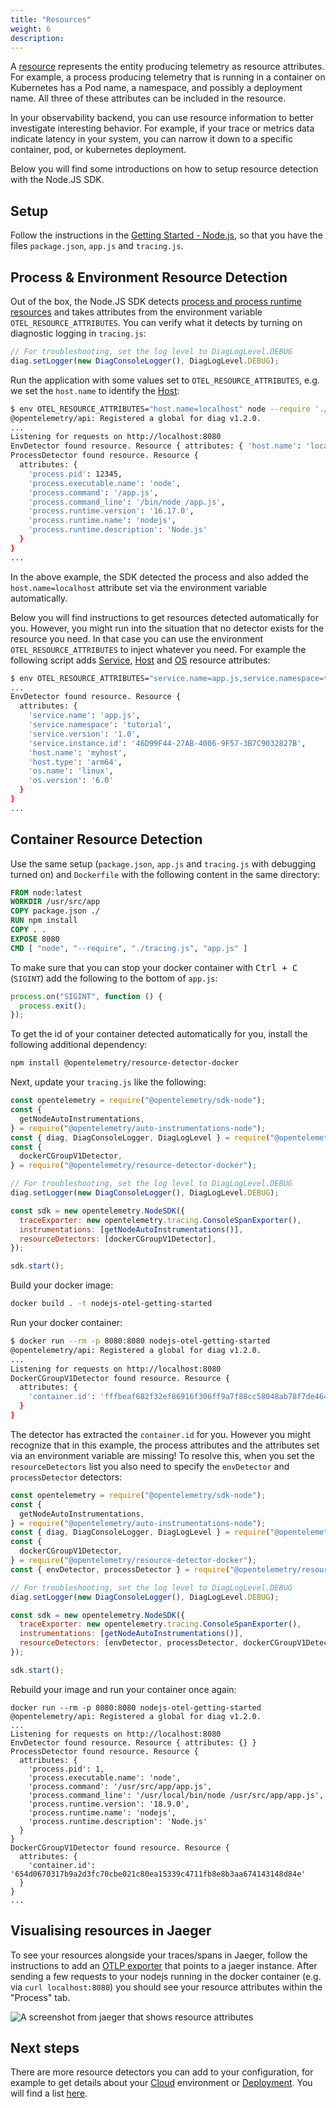 ```yaml
---
title: "Resources"
weight: 6
description:
---
```


A [resource][] represents the entity producing telemetry as resource attributes.
For example, a process producing telemetry that is running in a container on
Kubernetes has a Pod name, a namespace, and possibly a deployment name.
All three of these attributes can be included in the resource.

In your observability backend, you can use resource information to better investigate
interesting behavior. For example, if your trace or metrics data indicate latency in your
system, you can narrow it down to a specific container, pod, or kubernetes deployment.

Below you will find some introductions on how to setup resource detection with
the Node.JS SDK.

## Setup

Follow the instructions in the [Getting Started - Node.js][], so that you have
the files `package.json`, `app.js` and `tracing.js`.

## Process & Environment Resource Detection

Out of the box, the Node.JS SDK detects [process and process runtime
resources][] and takes attributes from the environment variable
`OTEL_RESOURCE_ATTRIBUTES`. You can verify what it detects by
turning on diagnostic logging in `tracing.js`:

```javascript
// For troubleshooting, set the log level to DiagLogLevel.DEBUG
diag.setLogger(new DiagConsoleLogger(), DiagLogLevel.DEBUG);
```

Run the application with some values set to `OTEL_RESOURCE_ATTRIBUTES`, e.g. we
set the `host.name` to identify the [Host][]:

```sh
$ env OTEL_RESOURCE_ATTRIBUTES="host.name=localhost" node --require './tracing.js' app.js
@opentelemetry/api: Registered a global for diag v1.2.0.
...
Listening for requests on http://localhost:8080
EnvDetector found resource. Resource { attributes: { 'host.name': 'localhost' } }
ProcessDetector found resource. Resource {
  attributes: {
    'process.pid': 12345,
    'process.executable.name': 'node',
    'process.command': '/app.js',
    'process.command_line': '/bin/node /app.js',
    'process.runtime.version': '16.17.0',
    'process.runtime.name': 'nodejs',
    'process.runtime.description': 'Node.js'
  }
}
...
```

In the above example, the SDK detected the process and also added the
`host.name=localhost` attribute set via the environment variable automatically.

Below you will find instructions to get resources detected automatically for
you. However, you might run into the situation that no detector exists for the
resource you need. In that case you can use the environment
`OTEL_RESOURCE_ATTRIBUTES` to inject whatever you need. For example the
following script adds [Service][], [Host][] and [OS][] resource attributes:

```sh
$ env OTEL_RESOURCE_ATTRIBUTES="service.name=app.js,service.namespace=tutorial,service.version=1.0,service.instance.id=`uuidgen`,host.name=${HOSTNAME:},host.type=`uname -m`,os.name=`uname -s`,os.version=`uname -r`" node --require './tracing.js' app.js
...
EnvDetector found resource. Resource {
  attributes: {
    'service.name': 'app.js',
    'service.namespace': 'tutorial',
    'service.version': '1.0',
    'service.instance.id': '46D99F44-27AB-4006-9F57-3B7C9032827B',
    'host.name': 'myhost',
    'host.type': 'arm64',
    'os.name': 'linux',
    'os.version': '6.0'
  }
}
...
```

## Container Resource Detection

Use the same setup (`package.json`, `app.js` and `tracing.js` with debugging
turned on) and `Dockerfile` with the following content in the same directory:

```Dockerfile
FROM node:latest
WORKDIR /usr/src/app
COPY package.json ./
RUN npm install
COPY . .
EXPOSE 8080
CMD [ "node", "--require", "./tracing.js", "app.js" ]
```

To make sure that you can stop your docker container with <kbd>Ctrl + C</kbd>
(`SIGINT`) add the following to the bottom of `app.js`:

```javascript
process.on("SIGINT", function () {
  process.exit();
});
```

To get the id of your container detected automatically for you, install the
following additional dependency:

```sh
npm install @opentelemetry/resource-detector-docker
```

Next, update your `tracing.js` like the following:

```javascript
const opentelemetry = require("@opentelemetry/sdk-node");
const {
  getNodeAutoInstrumentations,
} = require("@opentelemetry/auto-instrumentations-node");
const { diag, DiagConsoleLogger, DiagLogLevel } = require("@opentelemetry/api");
const {
  dockerCGroupV1Detector,
} = require("@opentelemetry/resource-detector-docker");

// For troubleshooting, set the log level to DiagLogLevel.DEBUG
diag.setLogger(new DiagConsoleLogger(), DiagLogLevel.DEBUG);

const sdk = new opentelemetry.NodeSDK({
  traceExporter: new opentelemetry.tracing.ConsoleSpanExporter(),
  instrumentations: [getNodeAutoInstrumentations()],
  resourceDetectors: [dockerCGroupV1Detector],
});

sdk.start();
```

Build your docker image:

```sh
docker build . -t nodejs-otel-getting-started
```

Run your docker container:

```sh
$ docker run --rm -p 8080:8080 nodejs-otel-getting-started
@opentelemetry/api: Registered a global for diag v1.2.0.
...
Listening for requests on http://localhost:8080
DockerCGroupV1Detector found resource. Resource {
  attributes: {
    'container.id': 'fffbeaf682f32ef86916f306ff9a7f88cc58048ab78f7de464da3c320ldb5c54'
  }
}
```

The detector has extracted the `container.id` for you. However you might
recognize that in this example, the process attributes and the attributes set via
an environment variable are missing! To resolve this, when you set the
`resourceDetectors` list you also need to specify the `envDetector` and
`processDetector` detectors:

```javascript
const opentelemetry = require("@opentelemetry/sdk-node");
const {
  getNodeAutoInstrumentations,
} = require("@opentelemetry/auto-instrumentations-node");
const { diag, DiagConsoleLogger, DiagLogLevel } = require("@opentelemetry/api");
const {
  dockerCGroupV1Detector,
} = require("@opentelemetry/resource-detector-docker");
const { envDetector, processDetector } = require("@opentelemetry/resources");

// For troubleshooting, set the log level to DiagLogLevel.DEBUG
diag.setLogger(new DiagConsoleLogger(), DiagLogLevel.DEBUG);

const sdk = new opentelemetry.NodeSDK({
  traceExporter: new opentelemetry.tracing.ConsoleSpanExporter(),
  instrumentations: [getNodeAutoInstrumentations()],
  resourceDetectors: [envDetector, processDetector, dockerCGroupV1Detector],
});

sdk.start();
```

Rebuild your image and run your container once again:

```shell
docker run --rm -p 8080:8080 nodejs-otel-getting-started
@opentelemetry/api: Registered a global for diag v1.2.0.
...
Listening for requests on http://localhost:8080
EnvDetector found resource. Resource { attributes: {} }
ProcessDetector found resource. Resource {
  attributes: {
    'process.pid': 1,
    'process.executable.name': 'node',
    'process.command': '/usr/src/app/app.js',
    'process.command_line': '/usr/local/bin/node /usr/src/app/app.js',
    'process.runtime.version': '18.9.0',
    'process.runtime.name': 'nodejs',
    'process.runtime.description': 'Node.js'
  }
}
DockerCGroupV1Detector found resource. Resource {
  attributes: {
    'container.id': '654d0670317b9a2d3fc70cbe021c80ea15339c4711fb8e8b3aa674143148d84e'
  }
}
...
```

## Visualising resources in Jaeger

To see your resources alongside your traces/spans in Jaeger, follow the
instructions to add an [OTLP exporter][] that points to a jaeger instance. After
sending a few requests to your nodejs running in the docker container (e.g. via
`curl localhost:8080`) you should see your resource attributes within the
"Process" tab.

![A screenshot from jaeger that shows resource attributes](/img/nodejs_resource_attributes.png)

## Next steps

There are more resource detectors you can add to your configuration, for example
to get details about your [Cloud] environment or [Deployment][]. You will find a
list
[here](https://github.com/open-telemetry/opentelemetry-js-contrib/tree/main/detectors/node).

[resource]: /docs/reference/specification/resource/sdk/
[getting started - node.js]:
  /docs/instrumentation/js/getting-started/nodejs/
[process and process runtime resources]:
  /docs/reference/specification/resource/semantic_conventions/process/
[host]: /docs/reference/specification/resource/semantic_conventions/host/
[otlp exporter]: /docs/instrumentation/js/exporters/#otlp-endpoint
[cloud]: /docs/reference/specification/resource/semantic_conventions/cloud/
[deployment]:
  /docs/reference/specification/resource/semantic_conventions/deployment_environment/
[service]: /docs/reference/specification/resource/semantic_conventions/#service
[os]: /docs/reference/specification/resource/semantic_conventions/os/
